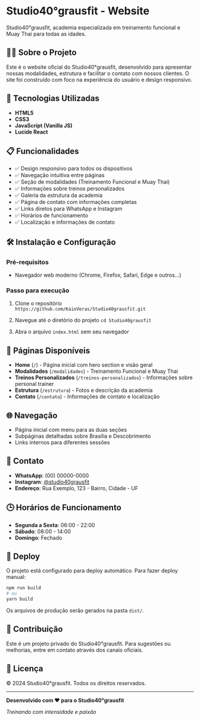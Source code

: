 # Studio40°grausfit - Website

Studio40°grausfit, academia especializada em treinamento funcional e Muay Thai para todas as idades.

## 🏋️‍♂️ Sobre o Projeto

Este é o website oficial do Studio40°grausfit, desenvolvido para apresentar nossas modalidades, estrutura e facilitar o contato com nossos clientes. O site foi construído com foco na experiência do usuário e design responsivo.

## 🚀 Tecnologias Utilizadas

- **HTML5**
- **CSS3**
- **JavaScript (Vanilla JS)**
- **Lucide React**

## 📋 Funcionalidades

- ✅ Design responsivo para todos os dispositivos
- ✅ Navegação intuitiva entre páginas
- ✅ Seção de modalidades (Treinamento Funcional e Muay Thai)
- ✅ Informações sobre treinos personalizados
- ✅ Galeria da estrutura da academia
- ✅ Página de contato com informações completas
- ✅ Links diretos para WhatsApp e Instagram
- ✅ Horários de funcionamento
- ✅ Localização e informações de contato

## 🛠️ Instalação e Configuração

### Pré-requisitos

- Navegador web moderno (Chrome, Firefox, Safari, Edge e outros...)

### Passo para execução

1. Clone o repositório
   `https://github.com/KaioVeras/Studio40grausfit.git`

2. Navegue até o diretório do projeto
   `cd Studio40grausfit`

3. Abra o arquivo `index.html` sem seu navegador

## 🎨 Páginas Disponíveis

- **Home** (`/`) - Página inicial com hero section e visão geral
- **Modalidades** (`/modalidades`) - Treinamento Funcional e Muay Thai
- **Treinos Personalizados** (`/treinos-personalizados`) - Informações sobre personal trainer
- **Estrutura** (`/estrutura`) - Fotos e descrição da academia
- **Contato** (`/contato`) - Informações de contato e localização

## 🌐 Navegação

- Página inicial com menu para as duas seções
- Subpáginas detalhadas sobre Brasília e Descobrimento
- Links internos para diferentes sessões

## 📱 Contato

- **WhatsApp**: (00) 00000-0000
- **Instagram**: [@studio40grausfit](https://instagram.com/studio40grausfit)
- **Endereço**: Rua Exemplo, 123 - Bairro, Cidade - UF

## 🕒 Horários de Funcionamento

- **Segunda a Sexta**: 06:00 - 22:00
- **Sábado**: 08:00 - 14:00
- **Domingo**: Fechado

## 🚀 Deploy

O projeto está configurado para deploy automático. Para fazer deploy manual:

```bash
npm run build
# ou
yarn build
```

Os arquivos de produção serão gerados na pasta `dist/`.

## 🤝 Contribuição

Este é um projeto privado do Studio40°grausfit. Para sugestões ou melhorias, entre em contato através dos canais oficiais.

## 📄 Licença

© 2024 Studio40°grausfit. Todos os direitos reservados.

---

**Desenvolvido com ❤️ para o Studio40°grausfit**

*Treinando com intensidade e paixão*